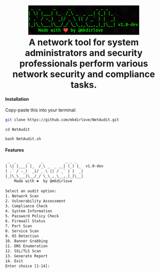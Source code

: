 <h1 align="center">
  <br>
  <a href="https://github.com/mkdirlove/NetAudit"><img src="https://github.com/mkdirlove/NetAudit/blob/main/logo.png" alt="NetAudit"></a>
  <br>
  A network tool for system administrators and security professionals perform various network security and compliance tasks.
  <br>
</h1>

#### Installation

Copy-paste this into your terminal:

```sh
git clone https://github.com/mkdirlove/NetAudit.git
```
```
cd NetAudit
```
```
bash NetAudit.sh
```

#### Features
``` 
 _  _     _     _          _ _ _   
| \| |___| |_  /_\ _  _ __| (_) |_  v1.0-dev
| .` / -_)  _|/ _ \ || / _` | |  _|
|_|\_\___|\__/_/ \_\_,_\__,_|_|\__|
    Made with ❤️  by @mkdirlove

Select an audit option:
1. Network Scan
2. Vulnerability Assessment
3. Compliance Check
4. System Information
5. Password Policy Check
6. Firewall Status
7. Port Scan
8. Service Scan
9. OS Detection
10. Banner Grabbing
11. DNS Enumeration
12. SSL/TLS Scan
13. Generate Report
14. Exit
Enter choice [1-14]: 

```
